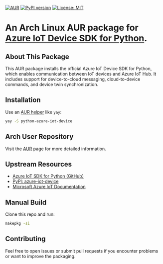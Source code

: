[![AUR](https://img.shields.io/aur/version/python-azure-iot-device)](https://aur.archlinux.org/packages/python-azure-iot-device)
[![PyPI version](https://img.shields.io/pypi/v/azure-iot-device.svg)](https://pypi.org/project/azure-iot-device/)
[![License: MIT](https://img.shields.io/badge/License-MIT-yellow.svg)](https://opensource.org/licenses/MIT)

# An Arch Linux AUR package for [Azure IoT Device SDK for Python](https://github.com/Azure/azure-iot-sdk-python).

## About This Package

This AUR package installs the official Azure IoT Device SDK for Python, which enables communication between IoT devices and Azure IoT Hub. It includes support for device-to-cloud messaging, cloud-to-device commands, and device twin synchronization.

## Installation

Use an [AUR helper](https://wiki.archlinux.org/title/AUR_helpers) like `yay`:

```bash
yay -S python-azure-iot-device
```

## Arch User Repository

Visit the [AUR](https://aur.archlinux.org/packages/python-azure-iot-device) page for more detailed information.

## Upstream Resources

- [Azure IoT SDK for Python (GitHub)](https://github.com/Azure/azure-iot-sdk-python)
- [PyPI: azure-iot-device](https://pypi.org/project/azure-iot-device/)
- [Microsoft Azure IoT Documentation](https://learn.microsoft.com/en-us/azure/iot-hub/)

## Manual Build

Clone this repo and run:

```bash
makepkg -si
```

## Contributing

Feel free to open issues or submit pull requests if you encounter problems or want to improve the packaging.
